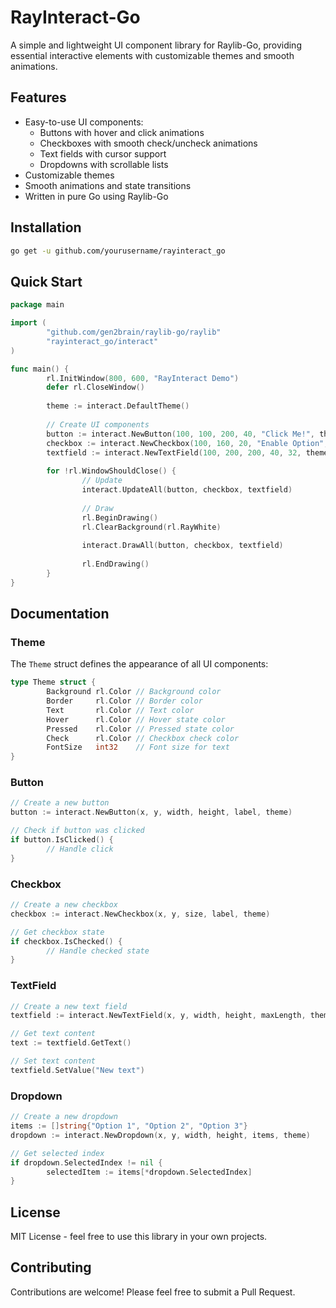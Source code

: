 # RayInteract-Go

A simple and lightweight UI component library for Raylib-Go, providing essential interactive elements with customizable themes and smooth animations.

## Features

- Easy-to-use UI components:
    - Buttons with hover and click animations
    - Checkboxes with smooth check/uncheck animations
    - Text fields with cursor support
    - Dropdowns with scrollable lists
- Customizable themes
- Smooth animations and state transitions
- Written in pure Go using Raylib-Go

## Installation

```bash
go get -u github.com/yourusername/rayinteract_go
```

## Quick Start

```go
package main

import (
        "github.com/gen2brain/raylib-go/raylib"
        "rayinteract_go/interact"
)

func main() {
        rl.InitWindow(800, 600, "RayInteract Demo")
        defer rl.CloseWindow()
        
        theme := interact.DefaultTheme()
        
        // Create UI components
        button := interact.NewButton(100, 100, 200, 40, "Click Me!", theme)
        checkbox := interact.NewCheckbox(100, 160, 20, "Enable Option", theme)
        textfield := interact.NewTextField(100, 200, 200, 40, 32, theme)
        
        for !rl.WindowShouldClose() {
                // Update
                interact.UpdateAll(button, checkbox, textfield)
                
                // Draw
                rl.BeginDrawing()
                rl.ClearBackground(rl.RayWhite)
                
                interact.DrawAll(button, checkbox, textfield)
                
                rl.EndDrawing()
        }
}
```

## Documentation

### Theme

The `Theme` struct defines the appearance of all UI components:

```go
type Theme struct {
        Background rl.Color // Background color
        Border     rl.Color // Border color
        Text       rl.Color // Text color
        Hover      rl.Color // Hover state color
        Pressed    rl.Color // Pressed state color
        Check      rl.Color // Checkbox check color
        FontSize   int32    // Font size for text
}
```

### Button

```go
// Create a new button
button := interact.NewButton(x, y, width, height, label, theme)

// Check if button was clicked
if button.IsClicked() {
        // Handle click
}
```

### Checkbox

```go
// Create a new checkbox
checkbox := interact.NewCheckbox(x, y, size, label, theme)

// Get checkbox state
if checkbox.IsChecked() {
        // Handle checked state
}
```

### TextField

```go
// Create a new text field
textfield := interact.NewTextField(x, y, width, height, maxLength, theme)

// Get text content
text := textfield.GetText()

// Set text content
textfield.SetValue("New text")
```

### Dropdown

```go
// Create a new dropdown
items := []string{"Option 1", "Option 2", "Option 3"}
dropdown := interact.NewDropdown(x, y, width, height, items, theme)

// Get selected index
if dropdown.SelectedIndex != nil {
        selectedItem := items[*dropdown.SelectedIndex]
}
```

## License

MIT License - feel free to use this library in your own projects.

## Contributing

Contributions are welcome! Please feel free to submit a Pull Request.